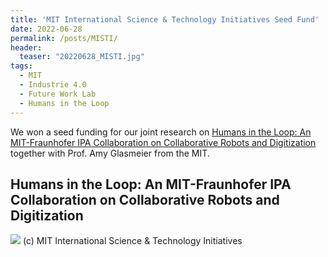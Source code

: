 ```yaml
---
title: 'MIT International Science & Technology Initiatives Seed Fund'
date: 2022-06-28
permalink: /posts/MISTI/
header:
  teaser: "20220628_MISTI.jpg"
tags:
  - MIT
  - Industrie 4.0
  - Future Work Lab
  - Humans in the Loop
---
```


We won a seed funding for our joint research on [Humans in the Loop: An MIT-Fraunhofer IPA Collaboration on Collaborative Robots and Digitization](https://misti.mit.edu/faculty-funds/past-seed-fund-winners) together with Prof. Amy Glasmeier from the MIT.

Humans in the Loop: An MIT-Fraunhofer IPA Collaboration on Collaborative Robots and Digitization
------
![](https://smsiscum.github.io/images/20220628_MISTI.jpg)
(c) MIT International Science & Technology Initiatives
